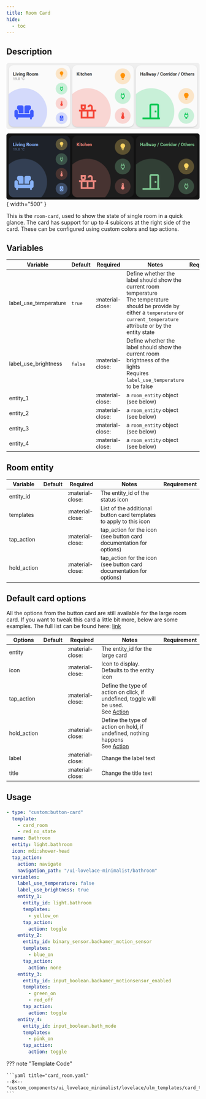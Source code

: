 ```yaml
---
title: Room Card
hide:
  - toc
---
```


<!-- markdownlint-disable MD046 -->

## Description

![Image title](../../assets/img/ulm_cards/room-card.png){ width="500" }

This is the `room-card`, used to show the state of single room in a quick glance.
The card has support for up to 4 subicons at the right side of the card. These can be configured using custom colors and tap actions.

## Variables

| Variable              | Default | Required         | Notes                                                                                                                                                                                       | Requirement |
| --------------------- | ------- | ---------------- | ------------------------------------------------------------------------------------------------------------------------------------------------------------------------------------------- | ----------- |
| label_use_temperature | `true`  | :material-close: | Define whether the label should show the current room temperature</br>The temperature should be provide by either a `temperature` or `current_temperature` attribute or by the entity state |             |
| label_use_brightness  | `false` | :material-close: | Define whether the label should show the current room brightness of the lights</br>Requires `label_use_temperature` to be false                                                             |             |
| entity_1              |         | :material-close: | a `room_entity` object (see below)                                                                                                                                                          |             |
| entity_2              |         | :material-close: | a `room_entity` object (see below)                                                                                                                                                          |             |
| entity_3              |         | :material-close: | a `room_entity` object (see below)                                                                                                                                                          |             |
| entity_4              |         | :material-close: | a `room_entity` object (see below)                                                                                                                                                          |             |

## Room entity

| Variable    | Default | Required         | Notes                                                               | Requirement |
| ----------- | ------- | ---------------- | ------------------------------------------------------------------- | ----------- |
| entity_id   |         | :material-close: | The entity_id of the status icon                                    |             |
| templates   |         | :material-close: | List of the additional button card templates to apply to this icon  |             |
| tap_action  |         | :material-close: | tap_action for the icon (see button card documentation for options) |             |
| hold_action |         | :material-close: | tap_action for the icon (see button card documentation for options) |             |

## Default card options

All the options from the button card are still available for the large room card.
If you want to tweak this card a little bit more, below are some examples. The full list can be found here: [link](https://github.com/custom-cards/button-card#main-options)

| Options     | Default | Required         | Notes                                                                                                                                       | Requirement |
| ----------- | ------- | ---------------- | ------------------------------------------------------------------------------------------------------------------------------------------- | ----------- |
| entity      |         | :material-close: | The entity_id for the large card                                                                                                            |             |
| icon        |         | :material-close: | Icon to display. Defaults to the entity icon                                                                                                |             |
| tap_action  |         | :material-close: | Define the type of action on click, if undefined, toggle will be used.</br>See [Action](https://github.com/custom-cards/button-card#Action) |             |
| hold_action |         | :material-close: | Define the type of action on hold, if undefined, nothing happens</br> See [Action](https://github.com/custom-cards/button-card#Action)      |             |
| label       |         | :material-close: | Change the label text                                                                                                                       |             |
| title       |         | :material-close: | Change the title text                                                                                                                       |             |

## Usage

```yaml
- type: "custom:button-card"
  template:
    - card_room
    - red_no_state
  name: Bathroom
  entity: light.bathroom
  icon: mdi:shower-head
  tap_action:
    action: navigate
    navigation_path: "/ui-lovelace-minimalist/bathroom"
  variables:
    label_use_temperature: false
    label_use_brightness: true
    entity_1:
      entity_id: light.bathroom
      templates:
        - yellow_on
      tap_action:
        action: toggle
    entity_2:
      entity_id: binary_sensor.badkamer_motion_sensor
      templates:
        - blue_on
      tap_action:
        action: none
    entity_3:
      entity_id: input_boolean.badkamer_motionsensor_enabled
      templates:
        - green_on
        - red_off
      tap_action:
        action: toggle
    entity_4:
      entity_id: input_boolean.bath_mode
      templates:
        - pink_on
      tap_action:
        action: toggle
```

??? note "Template Code"

    ```yaml title="card_room.yaml"
    --8<-- "custom_components/ui_lovelace_minimalist/lovelace/ulm_templates/card_templates/cards/card_room.yaml"
    ```
